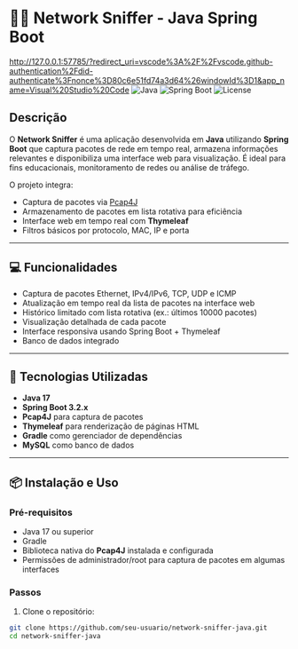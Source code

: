 # 🕵️‍♂️ Network Sniffer - Java Spring Boot
http://127.0.0.1:57785/?redirect_uri=vscode%3A%2F%2Fvscode.github-authentication%2Fdid-authenticate%3Fnonce%3D80c6e51fd74a3d64%26windowId%3D1&app_name=Visual%20Studio%20Code
![Java](https://img.shields.io/badge/Java-17-blue?logo=java&logoColor=white)
![Spring Boot](https://img.shields.io/badge/SpringBoot-3.2.2-green?logo=spring&logoColor=white)
![License](https://img.shields.io/badge/License-MIT-blue)

## Descrição

O **Network Sniffer** é uma aplicação desenvolvida em **Java** utilizando **Spring Boot** que captura pacotes de rede em tempo real, armazena informações relevantes e disponibiliza uma interface web para visualização. É ideal para fins educacionais, monitoramento de redes ou análise de tráfego.

O projeto integra:
- Captura de pacotes via [Pcap4J](https://www.pcap4j.org/)
- Armazenamento de pacotes em lista rotativa para eficiência
- Interface web em tempo real com **Thymeleaf**
- Filtros básicos por protocolo, MAC, IP e porta

---

## 💻 Funcionalidades

- Captura de pacotes Ethernet, IPv4/IPv6, TCP, UDP e ICMP  
- Atualização em tempo real da lista de pacotes na interface web  
- Histórico limitado com lista rotativa (ex.: últimos 10000 pacotes)  
- Visualização detalhada de cada pacote  
- Interface responsiva usando Spring Boot + Thymeleaf
- Banco de dados integrado

---

## 🚀 Tecnologias Utilizadas

- **Java 17**  
- **Spring Boot 3.2.x**  
- **Pcap4J** para captura de pacotes  
- **Thymeleaf** para renderização de páginas HTML  
- **Gradle** como gerenciador de dependências
- **MySQL** como banco de dados

---

## 📦 Instalação e Uso

### Pré-requisitos

- Java 17 ou superior  
- Gradle  
- Biblioteca nativa do **Pcap4J** instalada e configurada  
- Permissões de administrador/root para captura de pacotes em algumas interfaces  

### Passos

1. Clone o repositório:

```bash
git clone https://github.com/seu-usuario/network-sniffer-java.git
cd network-sniffer-java
